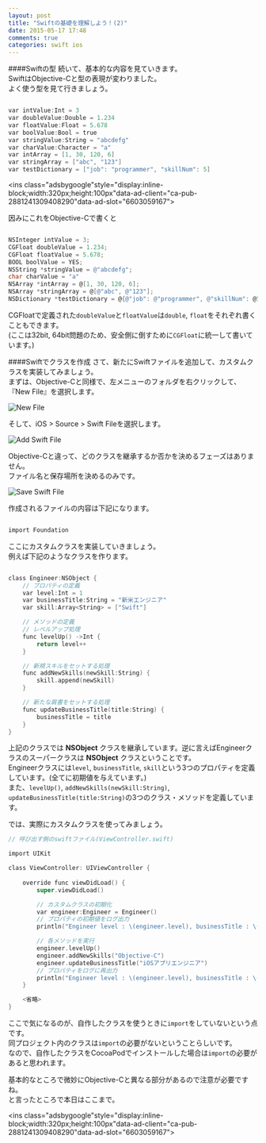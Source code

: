 ```yaml
---
layout: post
title: "Swiftの基礎を理解しよう！(2)"
date: 2015-05-17 17:48
comments: true
categories: swift ios
---
```


####Swiftの型
続いて、基本的な内容を見ていきます。  
SwiftはObjective-Cと型の表現が変わりました。  
よく使う型を見て行きましょう。  

```objective-c

var intValue:Int = 3
var doubleValue:Double = 1.234
var floatValue:Float = 5.678
var boolValue:Bool = true
var stringValue:String = "abcdefg"
var charValue:Character = "a"
var intArray = [1, 30, 120, 6]
var stringArray = ["abc", "123"]
var testDictionary = ["job": "programmer", "skillNum": 5]

```

<script async src="//pagead2.googlesyndication.com/pagead/js/adsbygoogle.js"></script>
<ins class="adsbygoogle"style="display:inline-block;width:320px;height:100px"data-ad-client="ca-pub-2881241309408290"data-ad-slot="6603059167"></ins>
<script>
(adsbygoogle = window.adsbygoogle || []).push({});
</script>

<!-- more -->

因みにこれをObjective-Cで書くと

```objective-c

NSInteger intValue = 3;
CGFloat doubleValue = 1.234;
CGFloat floatValue = 5.678;
BOOL boolValue = YES;
NSString *stringValue = @"abcdefg";
char charValue = "a"
NSArray *intArray = @[1, 30, 120, 6];
NSArray *stringArray = @[@"abc", @"123"];
NSDictionary *testDictionary = @{@"job": @"programmer", @"skillNum": @5};

```

CGFloatで定義された`doubleValue`と`floatValue`は`double`, `float`をそれぞれ書くこともできます。  
(ここは32bit, 64bit問題のため、安全側に倒すために`CGFloat`に統一して書いています。)  

####Swiftでクラスを作成
さて、新たにSwiftファイルを追加して、カスタムクラスを実装してみましょう。  
まずは、Objective-Cと同様で、左メニューのフォルダを右クリックして、『New File』を選択します。  

![New File](/images/swift_add_new_class.png)  

そして、iOS > Source > Swift Fileを選択します。  

![Add Swift File](/images/choose_swift_file.png)  

Objective-Cと違って、どのクラスを継承するか否かを決めるフェーズはありません。  
ファイル名と保存場所を決めるのみです。  

![Save Swift File](/images/create_swift_file.png)  

作成されるファイルの内容は下記になります。  

```objective-c

import Foundation

```

ここにカスタムクラスを実装していきましょう。  
例えば下記のようなクラスを作ります。  

```objective-c

class Engineer:NSObject {
	// プロパティの定義
	var level:Int = 1
	var businessTitle:String = "新米エンジニア"
	var skill:Array<String> = ["Swift"]

	// メソッドの定義
	// レベルアップ処理
	func levelUp() ->Int {
		return level++
	}

	// 新規スキルをセットする処理
	func addNewSkills(newSkill:String) {
		skill.append(newSkill)
	}

	// 新たな肩書をセットする処理
	func updateBusinessTitle(title:String) {
		businessTitle = title
	}
}

```

上記のクラスでは **NSObject** クラスを継承しています。逆に言えばEngineerクラスのスーパークラスは **NSObject** クラスということです。  
Engineerクラスには`level`, `businessTitle`, `skill`という3つのプロパティを定義しています。(全てに初期値を与えています。)  
また、`levelUp()`, `addNewSkills(newSkill:String)`, `updateBusinessTitle(title:String)`の3つのクラス・メソッドを定義しています。  

では、実際にカスタムクラスを使ってみましょう。  

```objective-c
// 呼び出す側のswiftファイル(ViewController.swift)

import UIKit

class ViewController: UIViewController {
	
	override func viewDidLoad() {
		super.viewDidLoad()

		// カスタムクラスの初期化
		var engineer:Engineer = Engineer()
		// プロパティの初期値をログ出力
		println("Engineer level : \(engineer.level), businessTitle : \(engineer.businessTitle), skill : \(engineer.skill)")

		// 各メソッドを実行
		engineer.levelUp()
		engineer.addNewSkills("Objective-C")
		engineer.updateBusinessTitle("iOSアプリエンジニア")
		// プロパティをログに再出力
		println("Engineer level : \(engineer.level), businessTitle : \(engineer.businessTitle), skill : \(engineer.skill)")
	}

	<省略>
}

```

ここで気になるのが、自作したクラスを使うときに`import`をしていないという点です。  
同プロジェクト内のクラスは`import`の必要がないということらしいです。  
なので、自作したクラスをCocoaPodでインストールした場合は`import`の必要があると思われます。  

基本的なところで微妙にObjective-Cと異なる部分があるので注意が必要ですね。  
と言ったところで本日はここまで。  

<script async src="//pagead2.googlesyndication.com/pagead/js/adsbygoogle.js"></script>
<ins class="adsbygoogle"style="display:inline-block;width:320px;height:100px"data-ad-client="ca-pub-2881241309408290"data-ad-slot="6603059167"></ins>
<script>
(adsbygoogle = window.adsbygoogle || []).push({});
</script>
